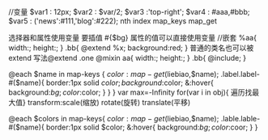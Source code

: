 //变量
$var1 : 12px;
$var2 : $var/2;
$var3 :'top-right';
$var4 : #aaa,#bbb;
$var5 : ('news':#111,'blog':#222);
nth index map_keys map_get

选择器和属性使用变量  要插值  #{$bg}
属性的值可以直接使用变量
//嵌套
%aa{
	width:;
	height:;
}
.bb{
	@extend %x;
	background:red;
}
普通的类名也可以被extend   写法@extend .one
@mixin  aa{
	width:;
	height:;
}
.bb{
	@include;
}

@each $name in map-keys {
 $color:map-get($liebiao,$name);
  .label.label-#($name){
  border:1px solid $color;
  background:$color;
  &:hover{
    background:$bg;
    color:$color;
  }
  }
}
var max=-Infinity  for(var i in obj){  遍历找最大值}
transform:scale(缩放)  rotate(旋转)  translate(平移)

@each $colors in map-keys{
  $color:map-get($liebiao,$name);
  .lable.lable-#($name){
  border:1px solid $color;
  &:hover{
     background:$bg;
     color:$coor;
  }
  }
